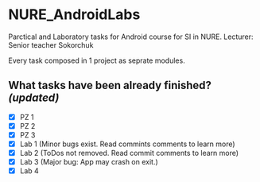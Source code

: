 # NURE_AndroidLabs
Parctical and Laboratory tasks for Android course for SI in NURE. Lecturer: Senior teacher Sokorchuk

Every task composed in 1 project as seprate modules.

## What tasks have been already finished? *(updated)*
- [x] PZ 1
- [x] PZ 2
- [x] PZ 3
- [x] Lab 1 (Minor bugs exist. Read commints comments to learn more)
- [x] Lab 2 (ToDos not removed. Read commit comments to learn more) 
- [x] Lab 3 (Major bug: App may crash on exit.)
- [x] Lab 4
